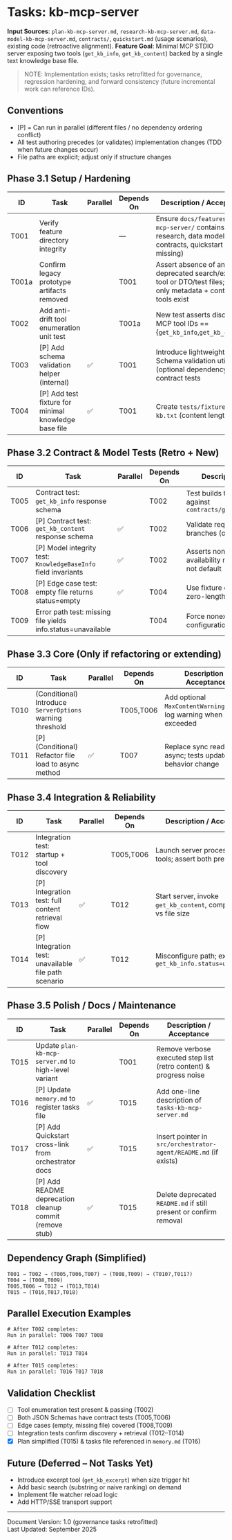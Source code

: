 # Tasks: kb-mcp-server

**Input Sources**: `plan-kb-mcp-server.md`, `research-kb-mcp-server.md`, `data-model-kb-mcp-server.md`, `contracts/`, `quickstart.md` (usage scenarios), existing code (retroactive alignment).
**Feature Goal**: Minimal MCP STDIO server exposing two tools (`get_kb_info`, `get_kb_content`) backed by a single text knowledge base file.

> NOTE: Implementation exists; tasks retrofitted for governance, regression hardening, and forward consistency (future incremental work can reference IDs).

## Conventions
- [P] = Can run in parallel (different files / no dependency ordering conflict)
- All test authoring precedes (or validates) implementation changes (TDD when future changes occur)
- File paths are explicit; adjust only if structure changes

## Phase 3.1 Setup / Hardening
| ID | Task | Parallel | Depends On | Description / Acceptance |
|----|------|----------|------------|--------------------------|
| T001 | Verify feature directory integrity |  | — | Ensure `docs/features/kb-mcp-server/` contains plan, research, data model, contracts, quickstart (report missing) |
| T001a | Confirm legacy prototype artifacts removed |  | T001 | Assert absence of any deprecated search/excerpt tool or DTO/test files; ensure only metadata + content tools exist |
| T002 | Add anti-drift tool enumeration unit test |  | T001a | New test asserts discovered MCP tool IDs == {`get_kb_info`,`get_kb_content`} |
| T003 | [P] Add schema validation helper (internal) | ✅ | T001 | Introduce lightweight JSON Schema validation utility (optional dependency) for contract tests |
| T004 | [P] Add test fixture for minimal knowledge base file | ✅ | T001 | Create `tests/fixtures/min-kb.txt` (content length small) |

## Phase 3.2 Contract & Model Tests (Retro + New)
| ID | Task | Parallel | Depends On | Description / Acceptance |
|----|------|----------|------------|--------------------------|
| T005 | Contract test: `get_kb_info` response schema |  | T002 | Test builds tool response, validates against `contracts/get_kb_info.schema.json` |
| T006 | [P] Contract test: `get_kb_content` response schema | ✅ | T002 | Validate required fields per status branches (ok/empty/error) |
| T007 | [P] Model integrity test: `KnowledgeBaseInfo` field invariants | ✅ | T002 | Asserts non-negative lengths, availability mapping, last modified not default |
| T008 | [P] Edge case test: empty file returns status=empty | ✅ | T004 | Use fixture overriding file path to zero-length file |
| T009 | Error path test: missing file yields info.status=unavailable |  | T004 | Force nonexistent path via configuration override |

## Phase 3.3 Core (Only if refactoring or extending)
| ID | Task | Parallel | Depends On | Description / Acceptance |
|----|------|----------|------------|--------------------------|
| T010 | (Conditional) Introduce `ServerOptions` warning threshold |  | T005,T006 | Add optional `MaxContentWarningLength`; log warning when exceeded |
| T011 | [P] (Conditional) Refactor file load to async method | ✅ | T007 | Replace sync read with async; tests updated; no behavior change |

## Phase 3.4 Integration & Reliability
| ID | Task | Parallel | Depends On | Description / Acceptance |
|----|------|----------|------------|--------------------------|
| T012 | Integration test: startup + tool discovery |  | T005,T006 | Launch server process; list tools; assert both present |
| T013 | [P] Integration test: full content retrieval flow | ✅ | T012 | Start server, invoke `get_kb_content`, compare length vs file size |
| T014 | [P] Integration test: unavailable file path scenario | ✅ | T012 | Misconfigure path; expect `get_kb_info.status=unavailable` |

## Phase 3.5 Polish / Docs / Maintenance
| ID | Task | Parallel | Depends On | Description / Acceptance |
|----|------|----------|------------|--------------------------|
| T015 | Update `plan-kb-mcp-server.md` to high-level variant |  | T001 | Remove verbose executed step list (retro content) & progress noise |
| T016 | [P] Update `memory.md` to register tasks file | ✅ | T015 | Add one-line description of `tasks-kb-mcp-server.md` |
| T017 | [P] Add Quickstart cross-link from orchestrator docs | ✅ | T015 | Insert pointer in `src/orchestrator-agent/README.md` (if exists) |
| T018 | [P] Add README deprecation cleanup commit (remove stub) | ✅ | T015 | Delete deprecated `README.md` if still present or confirm removal |

## Dependency Graph (Simplified)
```
T001 → T002 → (T005,T006,T007) → (T008,T009) → (T010?,T011?)
T004 → (T008,T009)
T005,T006 → T012 → (T013,T014)
T015 → (T016,T017,T018)
```

## Parallel Execution Examples
```
# After T002 completes:
Run in parallel: T006 T007 T008

# After T012 completes:
Run in parallel: T013 T014

# After T015 completes:
Run in parallel: T016 T017 T018
```

## Validation Checklist
- [ ] Tool enumeration test present & passing (T002)
- [ ] Both JSON Schemas have contract tests (T005,T006)
- [ ] Edge cases (empty, missing file) covered (T008,T009)
- [ ] Integration tests confirm discovery + retrieval (T012–T014)
- [x] Plan simplified (T015) & tasks file referenced in `memory.md` (T016)

## Future (Deferred – Not Tasks Yet)
- Introduce excerpt tool (`get_kb_excerpt`) when size trigger hit
- Add basic search (substring or naive ranking) on demand
- Implement file watcher reload logic
- Add HTTP/SSE transport support

---
Document Version: 1.0 (governance tasks retrofitted)  
Last Updated: September 2025
